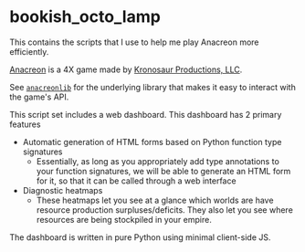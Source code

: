 # bookish_octo_lamp

This contains the scripts that I use to help me play Anacreon more efficiently.

[Anacreon](https://anacreon.kronosaur.com/) is a 4X game made by [Kronosaur Productions, LLC](https://kronosaur.com/).

See [`anacreonlib`](https://github.com/ritikmishra/anacreonlib) for the underlying
library that makes it easy to interact with the game's API.


This script set includes a web dashboard. This dashboard has 2 primary features
- Automatic generation of HTML forms based on Python function type signatures
  - Essentially, as long as you appropriately add type annotations to your 
    function signatures, we will be able to generate an HTML form for it, so
    that it can be called through a web interface
- Diagnostic heatmaps
  - These heatmaps let you see at a glance which worlds are have resource production
    surpluses/deficits. They also let you see where resources are being stockpiled
    in your empire.

The dashboard is written in pure Python using minimal client-side JS. 
